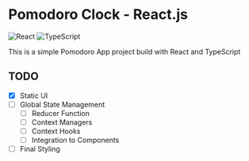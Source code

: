 # Pomodoro Clock - React.js

![React](https://img.shields.io/badge/React-20232A?style=for-the-badge&logo=react&logoColor=61DAFB)
![TypeScript](https://img.shields.io/badge/TypeScript-007ACC?style=for-the-badge&logo=typescript&logoColor=white)

This is a simple Pomodoro App project build with React and TypeScript

## TODO

- [x] Static UI
- [ ] Global State Management
  - [ ] Reducer Function
  - [ ] Context Managers
  - [ ] Context Hooks
  - [ ] Integration to Components
- [ ] Final Styling
